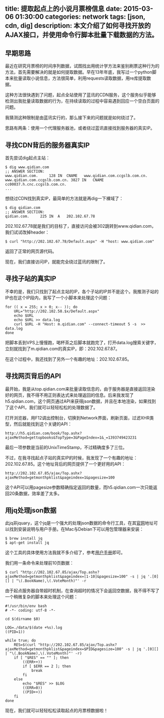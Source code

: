 title: 提取起点上的小说月票榜信息
date: 2015-03-06 01:30:00
categories: network
tags: [json, cdn, dig]
description: 本文介绍了如何寻找开放的AJAX接口，并使用命令行脚本批量下载数据的方法。
---

## 早期思路

最近在研究月票榜的时间序列数据，试图找出用统计学方法来鉴别刷票这种行为的方法，首先需要解决的就是如何提取数据。早在13年年底，我写过一个python脚本来批量读取小说信息，方法很简单，利用requests读取数据，用re库提取数据。

这种方法很快遇到了问题，起点全站使用了蓝讯的CDN服务，这个服务似乎能够检测出我批量读取数据的行为，在持续读取的过程中容易遇到回应一个空白页面的问题。

我猜测这种限制是由蓝讯实行的，那么接下来的问题就是如何绕过了。

思路有两条：使用一个代理服务器池，或者绕过蓝讯直接找到服务器的真实IP。

## 寻找CDN背后的服务器真实IP

首先尝试dig起点主站：

    $ dig www.qidian.com
    ;; ANSWER SECTION:
    www.qidian.com.     128 IN  CNAME   www.qidian.com.ccgslb.com.cn.
    www.qidian.com.ccgslb.com.cn. 3827 IN   CNAME   cc00037.h.cnc.ccgslb.com.cn.
    ...

想绕过CDN找到真实IP，最简单的方法就是再dig一下裸域了：

    $ dig qidian.com
    ;; ANSWER SECTION:
    qidian.com.     225 IN  A   202.102.67.78

202.102.67.78就是我们的目标了，直接访问会被302跳转到www.qidian.com，我们试试改掉header：

    $ curl "http://202.102.67.78/Default.aspx" -H "host: www.qidian.com"

返回了正常的网页源代码。

现在，我们直接访问IP，就能完全绕过蓝讯的限制了。

## 寻找子站的真实IP

不幸的是，我们只找到了起点主站的IP，各个子站的IP并不是这个。我推测子站的IP也在这个IP段内，我写了一个小脚本来处理这个问题：

    for (( x = 255; x > 0; x-- )); do
        URL="http://202.102.58.$x/Default.aspx"
        echo $URL
        echo $URL >> data.log
        curl $URL -H "Host: m.qidian.com" --connect-timeout 5 -s  >> data.log
    done

把脚本丢到VPS上慢慢跑，喝杯茶之后脚本就跑完了，打开data.log搜索关键字，立刻就找到了m.qidian.com的真实IP，即：202.102.67.87。

在这个过程中，我还找到了另外一个有趣的地址：202.102.67.85。

## 寻找网页背后的API

最开始，我是从top.qidian.com来批量读取信息的，由于服务器是直接返回渲染好的网页，我不得不用正则表达式来处理返回的信息。后来我发现了h5.qidian.com，这个网页通过API来获得json数据，并且在本地渲染，如果找到了这个API，我们就可以轻轻松松的处理数据了。

打开浏览器，用F12调出控制台，切换到Network界面，刷新页面，过滤XHR类型，然后就能找到这个关键的API：

    http://h5.qidian.com/book/Top.ashx?ajaxMethod=gettopbooks&TopType=3&PageIndex=1&_=1393749423231

最后一项参数是当前的UnixTimeStamp，不过精确度多了三位。

不过，在我寻找起点子站的真实IP的时候，我发现了一个有趣的地址：202.102.67.85。这个地址背后的网页提供了一个更好用的API：

    http://202.102.67.85/ajax/Top.ashx?ajaxMethod=getmonthpklist&pageindex=1&pagesize=100

这个API可以用pagesize参数精确指定返回的数量，而h5.qidian.com一次只能返回20条数据，效率差了太多。

## 用jq处理json数据

此jq非jquary，这个jq是一个强大的处理json数据的命令行工具，在其[官网](http://stedolan.github.io/jq/)地址可以找到安装说明与用户手册。在Mac与Debian下可以用包管理器来安装：

    $ brew install jq
    $ apt-get install jq

这个工具的具体使用方法我就不多介绍了，参考[用户手册](http://stedolan.github.io/jq/manual/)即可。

我们用一条命令来处理前10页数据：

    $ curl "http://202.102.67.85/ajax/Top.ashx?ajaxMethod=getmonthpklist&pageindex=[1-10]&pagesize=100" -s | jq '.[0][] | "\(.BookName),\(.VoteMonth)"' -r

由于起点服务器自带超时机制，在查询超时的情况下会返回空数据，我不得不写了一个稍微复杂的脚本来处理这个问题：

    #!/usr/bin/env bash
    # -*- coding: utf-8 -*-

    cd $(dirname $0)

    LOG=./data/$(date +%s).log
    ((PID=1))

    while true; do
        RES=$(curl "http://202.102.67.85/ajax/Top.ashx?ajaxMethod=getmonthpklist&pageindex=$PID&pagesize=100" -s | jq '.[0][] | "\(.BookName),\(.VoteMonth)"' -r)
        if [ "$RES" == "" ]; then
            ((ERR++))
            if [ $ERR == 2 ]; then
                break
            fi
        else
            echo "$RES" >> $LOG
            ((ERR=0))
            ((PID++))
        fi
    done

现在，我们就可以轻轻松松读取起点的月票榜数据啦！
